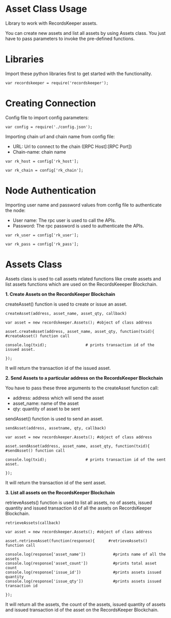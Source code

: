Asset Class Usage 
========================

Library to work with RecordsKeeper assets.

You can create new assets and list all assets by using Assets class. You
just have to pass parameters to invoke the pre-defined functions.

Libraries
=========

Import these python libraries first to get started with the
functionality.

``` {.sourceCode .nodejs}
var recordskeeper = require('recordskeeper');  
```

Creating Connection
===================

Config file to import config parameters:

``` {.sourceCode .nodejs}
var config = require('./config.json');
```

Importing chain url and chain name from config file:

-   URL: Url to connect to the chain (\[RPC Host\]:\[RPC Port\])
-   Chain-name: chain name

``` {.sourceCode .nodejs}
var rk_host = config['rk_host'];

var rk_chain = config['rk_chain'];
```

Node Authentication
===================

Importing user name and password values from config file to authenticate
the node:

-   User name: The rpc user is used to call the APIs.
-   Password: The rpc password is used to authenticate the APIs.

``` {.sourceCode .nodejs}
var rk_user = config['rk_user'];

var rk_pass = config['rk_pass'];
```

Assets Class
============

<div class="Assets">

Assets class is used to call assets related functions like create assets
and list assets functions which are used on the RecordsKeeeper
Blockchain.

</div>

**1. Create Assets on the RecordsKeeper Blockchain**

createAsset() function is used to create or issue an asset.

``` {.sourceCode .nodejs}
createAsset(address, asset_name, asset_qty, callback) 

var asset = new recordskeeper.Assets(); #object of class address 

asset.createAsset(address, asset_name, asset_qty, function(txid){          #createAsset() function call   

console.log(txid);                 # prints transaction id of the issued asset.

}); 
```

It will return the transaction id of the issued asset.

**2. Send Assets to a particular address on the RecordsKeeper
Blockchain**

You have to pass these three arguments to the createAsset function call:

-   address: address which will send the asset
-   asset\_name: name of the asset
-   qty: quantity of asset to be sent

sendAsset() function is used to send an asset.

``` {.sourceCode .nodejs}
sendAsset(address, assetname, qty, callback)  

var asset = new recordskeeper.Assets(); #object of class address 

asset.sendAsset(address, asset_name, asset_qty, function(txid){          #sendAsset() function call   

console.log(txid);                 # prints transaction id of the sent asset.

});
```

It will return the transaction id of the sent asset.

**3. List all assets on the RecordsKeeper Blockchain**

retrieveAssets() function is used to list all assets, no of assets,
issued quantity and issued transaction id of all the assets on
RecordsKeeper Blockchain.

``` {.sourceCode .nodejs}
retrieveAssets(callback) 

var asset = new recordskeeper.Assets(); #object of class address 

asset.retrieveAsset(function(response){      #retrieveAssets() function call

console.log(response['asset_name'])            #prints name of all the assets
console.log(response['asset_count'])           #prints total asset count
console.log(response['issue_id'])              #prints assets issued quantity
console.log(response['issue_qty'])             #prints assets issued transaction id

}); 
```

It will return all the assets, the count of the assets, issued quantity
of assets and issued transaction id of the asset on the RecordsKeeper
Blockchain.
